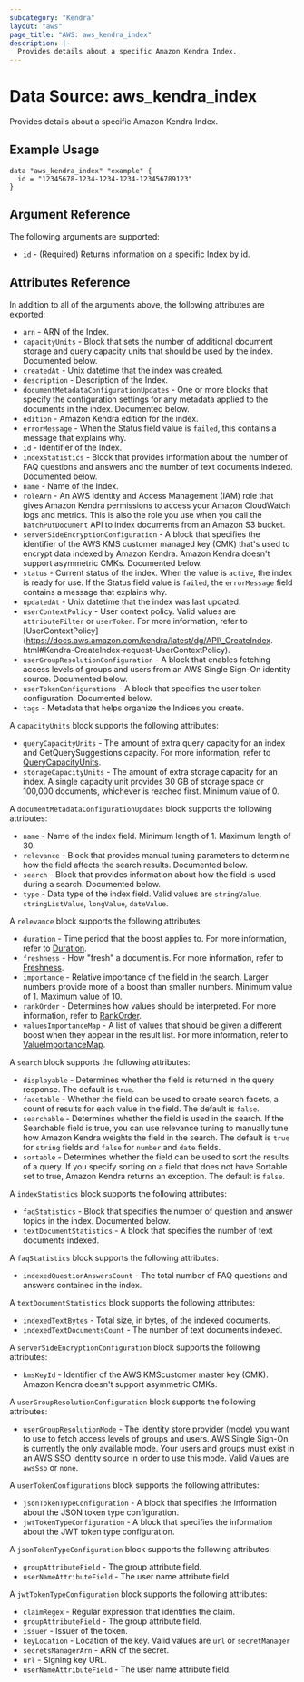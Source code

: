 ```yaml
---
subcategory: "Kendra"
layout: "aws"
page_title: "AWS: aws_kendra_index"
description: |-
  Provides details about a specific Amazon Kendra Index.
---
```


# Data Source: aws\_kendra\_index

Provides details about a specific Amazon Kendra Index.

## Example Usage

```hcl
data "aws_kendra_index" "example" {
  id = "12345678-1234-1234-1234-123456789123"
}
```

## Argument Reference

The following arguments are supported:

* `id` - (Required) Returns information on a specific Index by id.

## Attributes Reference

In addition to all of the arguments above, the following attributes are exported:

* `arn` - ARN of the Index.
* `capacityUnits` - Block that sets the number of additional document storage and query capacity units that should be used by the index. Documented below.
* `createdAt` - Unix datetime that the index was created.
* `description` - Description of the Index.
* `documentMetadataConfigurationUpdates` - One or more blocks that specify the configuration settings for any metadata applied to the documents in the index. Documented below.
* `edition` - Amazon Kendra edition for the index.
* `errorMessage` - When the Status field value is `failed`, this contains a message that explains why.
* `id` - Identifier of the Index.
* `indexStatistics` - Block that provides information about the number of FAQ questions and answers and the number of text documents indexed. Documented below.
* `name` - Name of the Index.
* `roleArn` - An AWS Identity and Access Management (IAM) role that gives Amazon Kendra permissions to access your Amazon CloudWatch logs and metrics. This is also the role you use when you call the `batchPutDocument` API to index documents from an Amazon S3 bucket.
* `serverSideEncryptionConfiguration` - A block that specifies the identifier of the AWS KMS customer managed key (CMK) that's used to encrypt data indexed by Amazon Kendra. Amazon Kendra doesn't support asymmetric CMKs. Documented below.
* `status` - Current status of the index. When the value is `active`, the index is ready for use. If the Status field value is `failed`, the `errorMessage` field contains a message that explains why.
* `updatedAt` - Unix datetime that the index was last updated.
* `userContextPolicy` - User context policy. Valid values are `attributeFilter` or `userToken`. For more information, refer to \[UserContextPolicy]\(https://docs.aws.amazon.com/kendra/latest/dg/API\_CreateIndex.
  html#Kendra-CreateIndex-request-UserContextPolicy).
* `userGroupResolutionConfiguration` - A block that enables fetching access levels of groups and users from an AWS Single Sign-On identity source. Documented below.
* `userTokenConfigurations` - A block that specifies the user token configuration. Documented below.
* `tags` - Metadata that helps organize the Indices you create.

A `capacityUnits` block supports the following attributes:

* `queryCapacityUnits` - The amount of extra query capacity for an index and GetQuerySuggestions capacity. For more information, refer to [QueryCapacityUnits](https://docs.aws.amazon.com/kendra/latest/dg/API_CapacityUnitsConfiguration.html#Kendra-Type-CapacityUnitsConfiguration-QueryCapacityUnits).
* `storageCapacityUnits` - The amount of extra storage capacity for an index. A single capacity unit provides 30 GB of storage space or 100,000 documents, whichever is reached first. Minimum value of 0.

A `documentMetadataConfigurationUpdates` block supports the following attributes:

* `name` - Name of the index field. Minimum length of 1. Maximum length of 30.
* `relevance` - Block that provides manual tuning parameters to determine how the field affects the search results. Documented below.
* `search` - Block that provides information about how the field is used during a search. Documented below.
* `type` - Data type of the index field. Valid values are `stringValue`, `stringListValue`, `longValue`, `dateValue`.

A `relevance` block supports the following attributes:

* `duration` - Time period that the boost applies to. For more information, refer to [Duration](https://docs.aws.amazon.com/kendra/latest/dg/API_Relevance.html#Kendra-Type-Relevance-Duration).
* `freshness` - How "fresh" a document is. For more information, refer to [Freshness](https://docs.aws.amazon.com/kendra/latest/dg/API_Relevance.html#Kendra-Type-Relevance-Freshness).
* `importance` - Relative importance of the field in the search. Larger numbers provide more of a boost than smaller numbers. Minimum value of 1. Maximum value of 10.
* `rankOrder` - Determines how values should be interpreted. For more information, refer to [RankOrder](https://docs.aws.amazon.com/kendra/latest/dg/API_Relevance.html#Kendra-Type-Relevance-RankOrder).
* `valuesImportanceMap` - A list of values that should be given a different boost when they appear in the result list. For more information, refer to [ValueImportanceMap](https://docs.aws.amazon.com/kendra/latest/dg/API_Relevance.html#Kendra-Type-Relevance-ValueImportanceMap).

A `search` block supports the following attributes:

* `displayable` - Determines whether the field is returned in the query response. The default is `true`.
* `facetable` - Whether the field can be used to create search facets, a count of results for each value in the field. The default is `false`.
* `searchable` - Determines whether the field is used in the search. If the Searchable field is true, you can use relevance tuning to manually tune how Amazon Kendra weights the field in the search. The default is `true` for `string` fields and `false` for `number` and `date` fields.
* `sortable` - Determines whether the field can be used to sort the results of a query. If you specify sorting on a field that does not have Sortable set to true, Amazon Kendra returns an exception. The default is `false`.

A `indexStatistics` block supports the following attributes:

* `faqStatistics` - Block that specifies the number of question and answer topics in the index. Documented below.
* `textDocumentStatistics` - A block that specifies the number of text documents indexed.

A `faqStatistics` block supports the following attributes:

* `indexedQuestionAnswersCount` - The total number of FAQ questions and answers contained in the index.

A `textDocumentStatistics` block supports the following attributes:

* `indexedTextBytes` - Total size, in bytes, of the indexed documents.
* `indexedTextDocumentsCount` - The number of text documents indexed.

A `serverSideEncryptionConfiguration` block supports the following attributes:

* `kmsKeyId` - Identifier of the AWS KMScustomer master key (CMK). Amazon Kendra doesn't support asymmetric CMKs.

A `userGroupResolutionConfiguration` block supports the following attributes:

* `userGroupResolutionMode` - The identity store provider (mode) you want to use to fetch access levels of groups and users. AWS Single Sign-On is currently the only available mode. Your users and groups must exist in an AWS SSO identity source in order to use this mode. Valid Values are `awsSso` or `none`.

A `userTokenConfigurations` block supports the following attributes:

* `jsonTokenTypeConfiguration` - A block that specifies the information about the JSON token type configuration.
* `jwtTokenTypeConfiguration` - A block that specifies the information about the JWT token type configuration.

A `jsonTokenTypeConfiguration` block supports the following attributes:

* `groupAttributeField` - The group attribute field.
* `userNameAttributeField` - The user name attribute field.

A `jwtTokenTypeConfiguration` block supports the following attributes:

* `claimRegex` - Regular expression that identifies the claim.
* `groupAttributeField` - The group attribute field.
* `issuer` - Issuer of the token.
* `keyLocation` - Location of the key. Valid values are `url` or `secretManager`
* `secretsManagerArn` - ARN of the secret.
* `url` - Signing key URL.
* `userNameAttributeField` - The user name attribute field.
